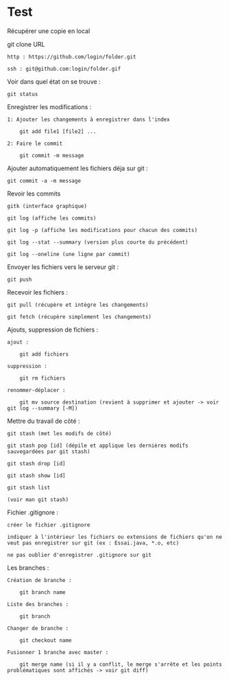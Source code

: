 # Test
Récupérer une copie en local

  git clone URL

    http : https://github.com/login/folder.git

    ssh : git@github.com:login/folder.gif


Voir dans quel état on se trouve :

	git status

Enregistrer les modifications :

	1: Ajouter les changements à enregistrer dans l'index

		git add file1 [file2] ...

	2: Faire le commit

		git commit -m message



Ajouter automatiquement les fichiers déja sur git :

	git commit -a -m message


Revoir les commits

	gitk (interface graphique)

	git log (affiche les commits)

	git log -p (affiche les modifications pour chacun des commits)

	git log --stat --summary (version plus courte du précédent)

	git log --oneline (une ligne par commit)


Envoyer les fichiers vers le serveur git :

	git push

Recevoir les fichiers :

	git pull (récupère et intègre les changements)

	git fetch (récupère simplement les changements)

Ajouts, suppression de fichiers :

	ajout : 

		git add fichiers
	
	suppression :

		git rm fichiers

	renommer-déplacer :
	
		git mv source destination (revient à supprimer et ajouter -> voir git log --summary [-M])

Mettre du travail de côté :

	git stash (met les modifs de côté)

	git stash pop [id] (dépile et applique les dernières modifs sauvegardées par git stash)

	git stash drop [id]

	git stash show [id]

	git stash list

	(voir man git stash)

Fichier .gitignore :

	créer le fichier .gitignore

	indiquer à l'intérieur les fichiers ou extensions de fichiers qu'on ne veut pas enregistrer sur git (ex : Essai.java, *.o, etc)

	ne pas oublier d'enregistrer .gitignore sur git

Les branches :

	Création de branche :

		git branch name

	Liste des branches :

		git branch

	Changer de branche :
		
		git checkout name

	Fusionner 1 branche avec master :
		
		git merge name (si il y a conflit, le merge s'arrête et les points problématiques sont affichés -> voir git diff)



